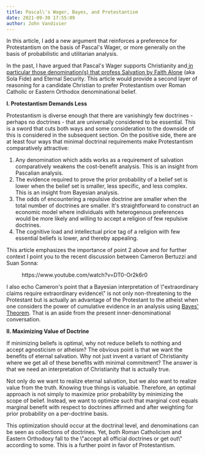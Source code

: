 ```yaml
---
title: Pascal\'s Wager, Bayes, and Protestantism
date: 2021-09-30 17:55:09
author: John Vandivier
---
```




<!-- wp:paragraph -->
<p>In this article, I add a new argument that reinforces a preference for Protestantism on the basis of Pascal's Wager, or more generally on the basis of probabilistic and utilitarian analysis.</p>
<!-- /wp:paragraph -->

<!-- wp:paragraph -->
<p>In the past, I have argued that Pascal's Wager supports Christianity and<a href=\"https://www.afterecon.com/philosophy-religion-and-apologetics/6-reasons-to-prefer-christianity-to-mormonism/\"> in particular those denomination(s) that profess Salvation by Faith Alone</a> (aka Sola Fide) and Eternal Security. This article would provide a second layer of reasoning for a candidate Christian to prefer Protestantism over Roman Catholic or Eastern Orthodox denominational belief.</p>
<!-- /wp:paragraph -->

<!-- wp:paragraph -->
<p><strong>I. Protestantism Demands Less</strong></p>
<!-- /wp:paragraph -->

<!-- wp:paragraph -->
<p>Protestantism is diverse enough that there are vanishingly few doctrines - perhaps no doctrines - that are universally considered to be essential. This is a sword that cuts both ways and some consideration to the downside of this is considered in the subsequent section. On the positive side, there are at least four ways that minimal doctrinal requirements make Protestantism comparatively attractive:</p>
<!-- /wp:paragraph -->

<!-- wp:list {\"ordered\":true} -->
<ol><li>Any denomination which adds works as a requirement of salvation comparatively weakens the cost-benefit analysis. This is an insight from Pascalian analysis.</li><li>The evidence required to prove the prior probability of a belief set is lower when the belief set is smaller, less specific, and less complex. This is an insight from Bayesian analysis.</li><li>The odds of encountering a repulsive doctrine are smaller when the total number of doctrines are smaller. It's straightforward to construct an economic model where individuals with heterogenous preferences would be more likely and willing to accept a religion of few repulsive doctrines.</li><li>The cognitive load and intellectual price tag of a religion with few essential beliefs is lower, and thereby appealing.</li></ol>
<!-- /wp:list -->

<!-- wp:paragraph -->
<p>This article emphasizes the importance of point 2 above and for further context I point you to the recent discussion between Cameron Bertuzzi and Suan Sonna:</p>
<!-- /wp:paragraph -->

<!-- wp:embed {\"url\":\"https://www.youtube.com/watch?v=DT0-Or2k6r0\",\"type\":\"video\",\"providerNameSlug\":\"youtube\",\"responsive\":true,\"className\":\"wp-embed-aspect-16-9 wp-has-aspect-ratio\"} -->
<figure class=\"wp-block-embed is-type-video is-provider-youtube wp-block-embed-youtube wp-embed-aspect-16-9 wp-has-aspect-ratio\"><div class=\"wp-block-embed__wrapper\">
https://www.youtube.com/watch?v=DT0-Or2k6r0
</div></figure>
<!-- /wp:embed -->

<!-- wp:paragraph -->
<p>I also echo Cameron's point that a Bayesian interpretation of \"extraordinary claims require extraordinary evidence\" is not only non-threatening to the Protestant but is actually an advantage of the Protestant to the atheist when one considers the power of cumulative evidence in an analysis using <a href=\"https://en.wikipedia.org/wiki/Bayes%27_theorem\">Bayes' Theorem</a>. That is an aside from the present inner-denominational conversation.</p>
<!-- /wp:paragraph -->

<!-- wp:paragraph -->
<p><strong>II. Maximizing Value of Doctrine</strong></p>
<!-- /wp:paragraph -->

<!-- wp:paragraph -->
<p>If minimizing beliefs is optimal, why not reduce beliefs to nothing and accept agnosticism or atheism? The obvious point is that we want the benefits of eternal salvation. Why not just invent a variant of Christianity where we get all of these benefits with minimal commitment? The answer is that we need an interpretation of Christianity that is actually true.</p>
<!-- /wp:paragraph -->

<!-- wp:paragraph -->
<p>Not only do we want to realize eternal salvation, but we also want to realize value from the truth. Knowing true things is valuable. Therefore, an optimal approach is not simply to maximize prior probability by minimizing the scope of belief. Instead, we want to optimize such that marginal cost equals marginal benefit with respect to doctrines affirmed and after weighting for prior probability on a per-doctrine basis.</p>
<!-- /wp:paragraph -->

<!-- wp:paragraph -->
<p>This optimization should occur at the doctrinal level, and denominations can be seen as collections of doctrines. Yet, both Roman Catholicism and Eastern Orthodoxy fall to the \"accept all official doctrines or get out\" according to some. This is a further point in favor of Protestantism.</p>
<!-- /wp:paragraph -->